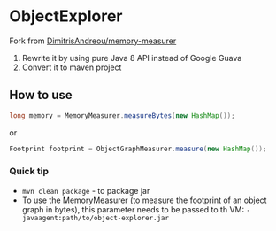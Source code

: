 # ObjectExplorer

Fork from [DimitrisAndreou/memory-measurer](https://github.com/DimitrisAndreou/memory-measurer) 

1. Rewrite it by using pure Java 8 API instead of Google Guava
2. Convert it to maven project 


## How to use

```java
long memory = MemoryMeasurer.measureBytes(new HashMap());
```

or

```java
Footprint footprint = ObjectGraphMeasurer.measure(new HashMap());
```

### Quick tip

- `mvn clean package` - to package jar
- To use the MemoryMeasurer (to measure the footprint of an object
graph in bytes), this parameter needs to be passed to th VM:
`-javaagent:path/to/object-explorer.jar`
